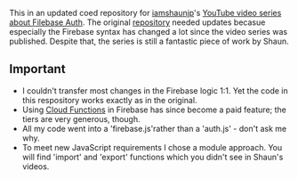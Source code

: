 This in an updated coed repository for [iamshaunjp](https://github.com/iamshaunjp)'s [YouTube video series about Filebase Auth](https://www.youtube.com/playlist?list=PL4cUxeGkcC9jUPIes_B8vRjn1_GaplOPQ).
The original [repository](https://github.com/iamshaunjp/firebase-auth) needed updates becasue especially the Firebase syntax has changed a lot since the video series was published.
Despite that, the series is still a fantastic piece of work by Shaun.

## Important 
- I couldn't transfer most changes in the Firebase logic 1:1. Yet the code in this respository works exactly as in the original.
- Using [Cloud Functions](https://firebase.google.com/docs/functions) in Firebase has since become a paid feature; the tiers are very generous, though.
- All my code went into a 'firebase.js'rather than a 'auth.js' - don't ask me why.
- To meet new JavaScript requirements I chose a module approach. You will find 'import' and 'export' functions which you didn't see in Shaun's videos.



  
